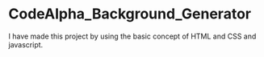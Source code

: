 # CodeAlpha_Background_Generator
I have made this project by using the basic concept of HTML and CSS and javascript.
